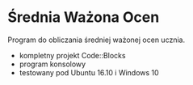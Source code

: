 Średnia Ważona Ocen
===================

Program do obliczania średniej ważonej ocen ucznia.

- kompletny projekt Code::Blocks
- program konsolowy
- testowany pod Ubuntu 16.10 i Windows 10
